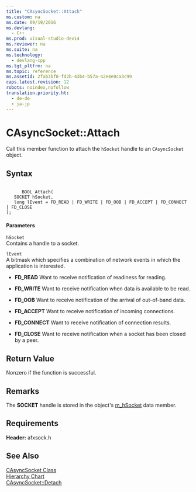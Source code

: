 ```yaml
---
title: "CAsyncSocket::Attach"
ms.custom: na
ms.date: 09/19/2016
ms.devlang: 
  - C++
ms.prod: visual-studio-dev14
ms.reviewer: na
ms.suite: na
ms.technology: 
  - devlang-cpp
ms.tgt_pltfrm: na
ms.topic: reference
ms.assetid: 2fab3bf8-fd2b-43b4-b57a-42e4e0ca3c99
caps.latest.revision: 12
robots: noindex,nofollow
translation.priority.ht: 
  - de-de
  - ja-jp
---
```

# CAsyncSocket::Attach
Call this member function to attach the `hSocket` handle to an `CAsyncSocket` object.  
  
## Syntax  
  
```  
  
      BOOL Attach(  
   SOCKET hSocket,  
   long lEvent = FD_READ | FD_WRITE | FD_OOB | FD_ACCEPT | FD_CONNECT | FD_CLOSE   
);  
```  
  
#### Parameters  
 `hSocket`  
 Contains a handle to a socket.  
  
 `lEvent`  
 A bitmask which specifies a combination of network events in which the application is interested.  
  
-   **FD_READ** Want to receive notification of readiness for reading.  
  
-   **FD_WRITE** Want to receive notification when data is available to be read.  
  
-   **FD_OOB** Want to receive notification of the arrival of out-of-band data.  
  
-   **FD_ACCEPT** Want to receive notification of incoming connections.  
  
-   **FD_CONNECT** Want to receive notification of connection results.  
  
-   **FD_CLOSE** Want to receive notification when a socket has been closed by a peer.  
  
## Return Value  
 Nonzero if the function is successful.  
  
## Remarks  
 The **SOCKET** handle is stored in the object's [m_hSocket](../vs140/CAsyncSocket--m_hSocket.md) data member.  
  
## Requirements  
 **Header:** afxsock.h  
  
## See Also  
 [CAsyncSocket Class](../vs140/CAsyncSocket-Class.md)   
 [Hierarchy Chart](../vs140/Hierarchy-Chart.md)   
 [CAsyncSocket::Detach](../vs140/CAsyncSocket--Detach.md)